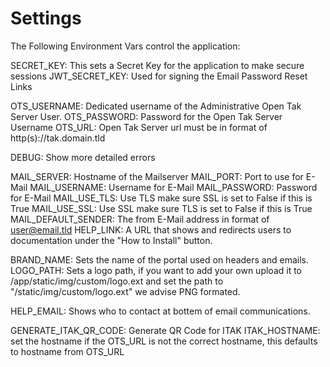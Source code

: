 # Settings
The Following Environment Vars control the application:


SECRET_KEY: This sets a Secret Key for the application to make secure sessions
JWT_SECRET_KEY: Used for signing the Email Password Reset Links 

OTS_USERNAME: Dedicated username of the Administrative Open Tak Server User.
OTS_PASSWORD: Password for the Open Tak Server Username
OTS_URL: Open Tak Server url must be in format of http(s)://tak.domain.tld

DEBUG: Show more detailed errors

MAIL_SERVER: Hostname of the Mailserver
MAIL_PORT: Port to use for E-Mail
MAIL_USERNAME: Username for E-Mail
MAIL_PASSWORD: Password for E-Mail
MAIL_USE_TLS: Use TLS make sure SSL is set to False if this is True
MAIL_USE_SSL: Use SSL make sure TLS is set to False if this is True
MAIL_DEFAULT_SENDER: The from E-Mail address in format of user@email.tld
HELP_LINK: A URL that shows and redirects users to documentation under the "How to Install" button.


BRAND_NAME: Sets the name of the portal used on headers and emails.
LOGO_PATH: Sets a logo path, if you want to add your own upload it to /app/static/img/custom/logo.ext and set the path to "/static/img/custom/logo.ext" we advise PNG formated.

HELP_EMAIL: Shows who to contact at bottem of email communications.


GENERATE_ITAK_QR_CODE: Generate QR Code for ITAK
ITAK_HOSTNAME: set the hostname if the OTS_URL is not the correct hostname, this defaults to hostname from OTS_URL